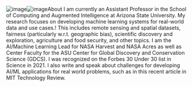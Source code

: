![image](https://github.com/abdul-geospatial/abdul-geospatial/assets/150539168/a8e13e44-21b7-4cce-9f73-8d884dfe2ccf)![image](https://github.com/abdul-geospatial/abdul-geospatial/assets/150539168/70269021-49f9-451a-b80b-30a35c33a04b)About
I am currently an Assistant Professor in the School of Computing and Augmented Intelligence at Arizona State University. My research focuses on developing machine learning systems for real-world data and use cases.!
 This includes remote sensing and spatial datasets, fairness (particularly w.r.t. geographic bias), scientific discovery and exploration, agriculture and food security, and other topics. I am the AI/Machine Learning Lead for NASA Harvest and NASA Acres as well as Center Faculty for the ASU Center for Global Discovery and Conservation Science (GDCS). I was recognized on the Forbes 30 Under 30 list in Science in 2021. I also write and speak about challenges for developing AI/ML applications for real world problems, such as in this recent article in MIT Technology Review.


<!---
abdul-geospatial/abdul-geospatial is a ✨ special ✨ repository because its `README.md` (this file) appears on your GitHub profile.
You can click the Preview link to take a look at your changes.
--->
